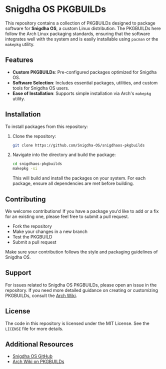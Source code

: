 # Snigdha OS PKGBUILDs

This repository contains a collection of PKGBUILDs designed to package software for **Snigdha OS**, a custom Linux distribution. The PKGBUILDs here follow the Arch Linux packaging standards, ensuring that the software integrates well with the system and is easily installable using `pacman` or the `makepkg` utility.

## Features

- **Custom PKGBUILDs**: Pre-configured packages optimized for Snigdha OS.
- **Software Selection**: Includes essential packages, utilities, and custom tools for Snigdha OS users.
- **Ease of Installation**: Supports simple installation via Arch's `makepkg` utility.
  
## Installation

To install packages from this repository:

1. Clone the repository:

   ```bash
   git clone https://github.com/Snigdha-OS/snigdhaos-pkgbuilds
   ```

2. Navigate into the directory and build the package:

   ```bash
   cd snigdhaos-pkgbuilds
   makepkg -si
   ```

   This will build and install the packages on your system. For each package, ensure all dependencies are met before building.

## Contributing

We welcome contributions! If you have a package you'd like to add or a fix for an existing one, please feel free to submit a pull request.

- Fork the repository
- Make your changes in a new branch
- Test the PKGBUILD
- Submit a pull request

Make sure your contribution follows the style and packaging guidelines of Snigdha OS.

## Support

For issues related to Snigdha OS PKGBUILDs, please open an issue in the repository. If you need more detailed guidance on creating or customizing PKGBUILDs, consult the [Arch Wiki](https://wiki.archlinux.org/title/PKGBUILD).

## License

The code in this repository is licensed under the MIT License. See the `LICENSE` file for more details.

## Additional Resources

- [Snigdha OS GitHub](https://github.com/Snigdha-OS)
- [Arch Wiki on PKGBUILDs](https://wiki.archlinux.org/title/PKGBUILD)
